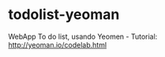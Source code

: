 todolist-yeoman
===============

WebApp To do list, usando Yeomen - Tutorial: http://yeoman.io/codelab.html
